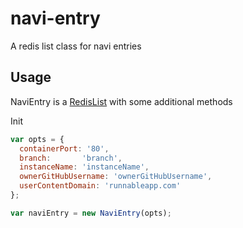 # navi-entry
A redis list class for navi entries

## Usage
NaviEntry is a [RedisList](https://github.com/tjmehta/redis-types#lists) with some additional methods

Init
```js
var opts = {
  containerPort: '80',
  branch:       'branch',
  instanceName: 'instanceName',
  ownerGitHubUsername: 'ownerGitHubUsername',
  userContentDomain: 'runnableapp.com'
};

var naviEntry = new NaviEntry(opts);
```
